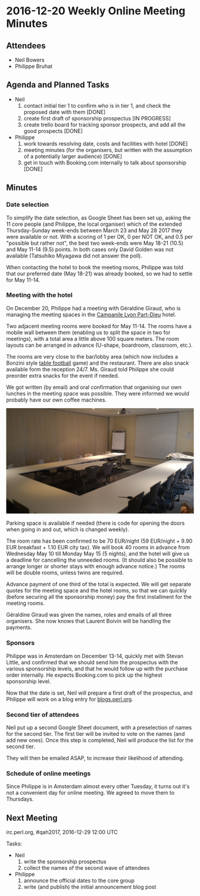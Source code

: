 # 2016-12-20 Weekly Online Meeting Minutes

## Attendees

* Neil Bowers
* Philippe Bruhat

## Agenda and Planned Tasks

* Neil
  1. contact initial tier 1 to confirm who is in tier 1,
     and check the proposed date with them [DONE]
  2. create first draft of sponsorship prospectus [IN PROGRESS]
  3. create trello board for tracking sponsor prospects,
     and add all the good prospects [DONE]
* Philippe
  1. work towards resolving date, costs and facilities with hotel [DONE]
  2. meeting minutes (for the organisers, but written with the assumption
     of a potentially larger audience) [DONE]
  3. get in touch with Booking.com internally to talk about sponsorship [DONE]

## Minutes

### Date selection

To simplify the date selection, as Google Sheet has been set up, asking
the 11 core people (and Philippe, the local organiser) which of the
extended Thursday-Sunday week-ends between March 23 and May 28 2017
they were available or not. With a scoring of 1 per OK, 0 per NOT OK,
and 0.5 per "possible but rather not", the best two week-ends were May
18-21 (10.5) and May 11-14 (9.5) points. In both cases only David Golden
was not available (Tatsuhiko Miyagawa did not answer the poll).

When contacting the hotel to book the meeting rooms, Philippe was told that
our preferred date (May 18-21) was already booked, so we had to settle for
May 11-14.

### Meeting with the hotel

On December 20, Philippe had a meeting with Géraldine Giraud, who is
managing the meeting spaces in the [Campanile Lyon Part-Dieu][1] hotel.

[1]: https://www.booking.com/hotel/fr/campanile-lyon-centre-forum-part-dieu.en.html

Two adjacent meeting rooms were booked for May 11-14. The rooms have
a mobile wall between them (enabling us to split the space in two for
meetings), with a total area a little above 100 square meters. The room
layouts can be arranged in advance (U-shape, boardroom, classroom, etc.).

The rooms are very close to the bar/lobby area (which now includes a
Bonzini style [table football][2] game) and the restaurant. There are
also snack available form the reception 24/7. Ms. Giraud told Philippe
she could preorder extra snacks for the event if needed.

[2]: https://en.wikipedia.org/wiki/Table_football

We got written (by email) and oral confirmation that organising our own
lunches in the meeting space was possible. They were informed we would
probably have our own coffee machines.

![One of the meeting rooms](2016-12-20.meeting-room.jpg "One of the meeting rooms")

Parking space is available if needed (there is code for opening the
doors when going in and out, which is changed weekly).

The room rate has been confirmed to be 70 EUR/night (59 EUR/night + 9.90
EUR breakfast + 1.10 EUR city tax). We will book 40 rooms in advance
from Wednesday May 10 till Monday May 15 (5 nights), and the hotel will
give us a deadline for cancelling the unneeded rooms. (It should also be
possible to arrange longer or shorter stays with enough advance notice.)
The rooms will be double rooms, unless twins are required.

Advance payment of one third of the total is expected. We will get separate
quotes for the meeting space and the hotel rooms, so that we can quickly
(before securing all the sponsorship money) pay the first installment for
the meeting rooms.

Géraldine Giraud was given the names, roles and emails of all three
organisers. She now knows that Laurent Boivin will be handling the
payments.

### Sponsors

Philippe was in Amsterdam on December 13-14, quickly met with Stevan
Little, and confirmed that we should send him the prospectus with
the various sponsorship levels, and that he would follow up with the
purchase order internally. He expects Booking.com to pick up the highest
sponsorship level.

Now that the date is set, Neil will prepare a first draft of
the prospectus, and Philippe will work on a blog entry for
[blogs.perl.org](http://blogs.perl.rog/).

### Second tier of attendees

Neil put up a second Google Sheet document, with a preselection of names
for the second tier. The first tier will be invited to vote on the names
(and add new ones). Once this step is completed, Neil will produce the
list for the second tier.

They will then be emailed ASAP, to increase their likelihood of attending.

### Schedule of online meetings

Since Philippe is in Amsterdam almost every other Tuesday, it turns out it's
not a convenient day for online meeting. We agreed to move them to Thursdays.

## Next Meeting

irc.perl.org, #qah2017, 2016-12-29 12:00 UTC

Tasks:

* Neil
  1. write the sponsorship prospectus
  2. collect the names of the second wave of attendees
* Philippe
  1. announce the official dates to the core group
  2. write (and publish) the initial announcement blog post
